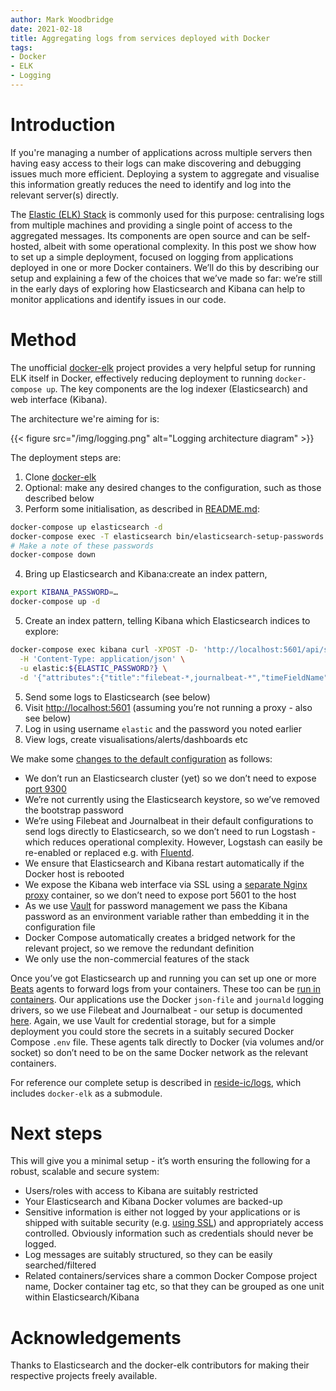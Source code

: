 ```yaml
---
author: Mark Woodbridge
date: 2021-02-18
title: Aggregating logs from services deployed with Docker
tags:
- Docker
- ELK
- Logging
---
```


# Introduction

If you're managing a number of applications across multiple servers then having easy access to their logs can make
discovering and debugging issues much more efficient. Deploying a system to aggregate and visualise this information
greatly reduces the need to identify and log into the relevant server(s) directly.

The [Elastic (ELK) Stack](https://www.elastic.co/what-is/elk-stack) is commonly used for this purpose: centralising logs
from multiple machines and providing a single point of access to the aggregated messages. Its components are open source
and can be self-hosted, albeit with some operational complexity. In this post we show how to set up a simple deployment,
focused on logging from applications deployed in one or more Docker containers. We’ll do this by describing our setup
and explaining a few of the choices that we’ve made so far: we’re still in the early days of exploring how Elasticsearch
and Kibana can help to monitor applications and identify issues in our code.

# Method

The unofficial [docker-elk](https://github.com/deviantony/docker-elk) project provides a very helpful setup for running
ELK itself in Docker, effectively reducing deployment to running `docker-compose up`. The key components are the log
indexer (Elasticsearch) and web interface (Kibana).

The architecture we're aiming for is:

{{< figure src="/img/logging.png" alt="Logging architecture diagram" >}}

The deployment steps are:

1. Clone [docker-elk](https://github.com/deviantony/docker-elk)
2. Optional: make any desired changes to the configuration, such as those described below
3. Perform some initialisation, as described
   in [README.md](https://github.com/deviantony/docker-elk/blob/main/README.md):

  ```sh
  docker-compose up elasticsearch -d
  docker-compose exec -T elasticsearch bin/elasticsearch-setup-passwords auto --batch
  # Make a note of these passwords
  docker-compose down
  ```

4. Bring up Elasticsearch and Kibana:create an index pattern,

  ```sh
  export KIBANA_PASSWORD=…
  docker-compose up -d
  ```

5. Create an index pattern, telling Kibana which Elasticsearch indices to explore:

  ```sh
  docker-compose exec kibana curl -XPOST -D- 'http://localhost:5601/api/saved_objects/index-pattern' \
    -H 'Content-Type: application/json' \
    -u elastic:${ELASTIC_PASSWORD?} \
    -d '{"attributes":{"title":"filebeat-*,journalbeat-*","timeFieldName":"@timestamp"}}'
  ```

5. Send some logs to Elasticsearch (see below)
6. Visit <http://localhost:5601> (assuming you’re not running a proxy - also see below)
7. Log in using username `elastic` and the password you noted earlier
8. View logs, create visualisations/alerts/dashboards etc

We make some
[changes to the default configuration](https://github.com/deviantony/docker-elk/compare/main...reside-ic:main) as
follows:

- We don’t run an Elasticsearch cluster (yet) so we don’t need to
  expose [port 9300](https://discuss.elastic.co/t/what-are-ports-9200-and-9300-used-for/238578)
- We’re not currently using the Elasticsearch keystore, so we’ve removed the bootstrap password
- We’re using Filebeat and Journalbeat in their default configurations to send logs directly to Elasticsearch, so we
  don’t need to run Logstash - which reduces operational complexity. However, Logstash can easily be re-enabled or
  replaced e.g. with [Fluentd](https://www.fluentd.org/).
- We ensure that Elasticsearch and Kibana restart automatically if the Docker host is rebooted
- We expose the Kibana web interface via SSL using
  a [separate Nginx proxy](https://github.com/reside-ic/logs/blob/main/docker-compose.override.yml) container, so we
  don’t need to expose port 5601 to the host
- As we use [Vault](https://www.vaultproject.io/) for password management we pass the Kibana password as an environment
  variable rather than embedding it in the configuration file
- Docker Compose automatically creates a bridged network for the relevant project, so we remove the redundant definition
- We only use the non-commercial features of the stack

Once you’ve got Elasticsearch up and running you can set up one or more [Beats](https://www.elastic.co/beats/) agents to
forward logs from your containers. These too can
be [run in containers](https://github.com/reside-ic/beats/blob/main/docker-compose.yml). Our applications use the
Docker `json-file` and `journald` logging drivers, so we use Filebeat and Journalbeat - our setup is
documented [here](https://github.com/reside-ic/beats). Again, we use Vault for credential storage, but for a simple
deployment you could store the secrets in a suitably secured Docker Compose `.env` file. These agents talk directly to
Docker (via volumes and/or socket) so don’t need to be on the same Docker network as the relevant containers.

For reference our complete setup is described in [reside-ic/logs](https://github.com/reside-ic/logs/), which includes
`docker-elk` as a submodule.

# Next steps

This will give you a minimal setup - it’s worth ensuring the following for a robust, scalable and secure system:

- Users/roles with access to Kibana are suitably restricted
- Your Elasticsearch and Kibana Docker volumes are backed-up
- Sensitive information is either not logged by your applications or is shipped with suitable security (e.g.
  [using SSL](https://www.elastic.co/guide/en/beats/filebeat/current/configuration-ssl.html)) and appropriately access
  controlled. Obviously information such as credentials should never be logged.
- Log messages are suitably structured, so they can be easily searched/filtered
- Related containers/services share a common Docker Compose project name, Docker container tag etc, so that they can be
  grouped as one unit within Elasticsearch/Kibana

# Acknowledgements

Thanks to Elasticsearch and the docker-elk contributors for making their respective projects freely available.
